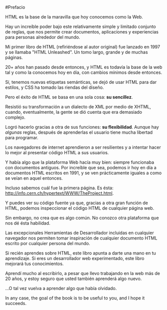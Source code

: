 #Prefacio

HTML es la base de la maravilla que hoy conocemos como la Web.

Hay un increíble poder bajo este relativamente simple y limitado conjunto de reglas, que nos permite crear documentos, aplicaciones y experiencias para personas alrededor del mundo.

Mi primer libro de HTML (refiriéndose al autor original) fue lanzado en 1997 y se llamaba "HTML Unleashed". Un tomo largo, grande y de muchas páginas.

20+ años han pasado desde entonces, y HTML es todavía la base de la web tal y como la conocemos hoy en día, con cambios mínimos desde entonces.

Sí, tenemos nuevas etiquetas semánticas, se dejó de usar HTML para dar estilos, y CSS ha tomado las riendas del diseño.

Pero el éxito de HTML se basa en una sola cosa: **su sencillez**.

Resistió su transformación a un dialecto de XML por medio de XHTML, cuando, eventualmente, la gente se dió cuenta que era demasiado complejo.

Logró hacerlo gracias a otra de sus funciones: **su flexibilidad**. Aunque hay *algunas* reglas, después de aprenderlas el usuario tiene mucha libertad para programar.

Los navegadores de internet aprendieron a ser resilientes y a intentar hacer lo mejor al presentar código HTML a sus usuarios.

Y había algo que la plataforma Web hacía muy bien: siempre funcionaba con documentos antiguos. Por increíble que sea, podemos ir hoy en día a documentos HTML escritos en 1991, y se ven prácticamente iguales a como se veían en aquel entonces.

Incluso sabemos cuál fue la primera página. Es ésta: http://info.cern.ch/hypertext/WWW/TheProject.html.

Y puedes ver su código fuente ya que, gracias a otra gran función de HTML, podemos inspeccionar el código HTML de cualquier página web.

Sin embargo, no crea que es algo común. No conozco otra plataforma que nos dé ésta habilidad.

Las excepcionales Herramientas de Desarrollador incluidas en cualquier navegador nos permiten tomar inspiración de cualquier documento HTML escrito por cualquier persona del mundo.

Si recién aprendes sobre HTML, este libro apunta a darte una mano en tu aprendizaje. Si eres un desarrollador web experimentado, este libro mejorará tus conocimientos.

Aprendí mucho al escribirlo, a pesar que llevo trabajando en la web más de 20 años, y estoy seguro que usted también aprenderá algo nuevo.

...O tal vez vuelva a aprender algo que había olvidado.

In any case, the goal of the book is to be useful to you, and I hope it succeeds.
